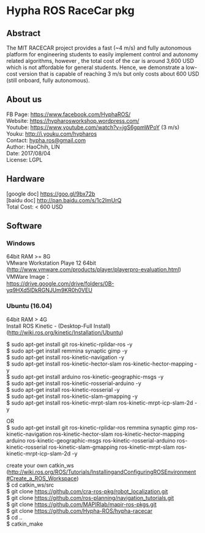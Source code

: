 # Hypha ROS RaceCar pkg

## Abstract
The MIT RACECAR project provides a fast (~4 m/s) and fully 
autonomous platform for engineering students to easily implement 
control and autonomy related algorithms, however , the total cost of the 
car is around 3,600 USD which is not affordable for general students. 
Hence, we demonstrate a low-cost version that is capable of reaching 
3 m/s but only costs about 600 USD (still onboard, fully autonomous).


## About us
FB Page: https://www.facebook.com/HyphaROS/  
Website: https://hypharosworkshop.wordpress.com/  
Youtube: https://www.youtube.com/watch?v=jgS6gpmWPoY (3 m/s)  
Youku: http://i.youku.com/hypharos  
Contact: hypha.ros@gmail.com  
Author: HaoChih, LIN  
Date: 2017/08/04  
License: LGPL  
  
## Hardware 
[google doc] https://goo.gl/9bx72b  
[baidu doc] http://pan.baidu.com/s/1c2ImUrQ  
Total Cost: < 600 USD  

## Software
### Windows 
64bit RAM >= 8G  
VMware Workstation Playe 12 64bit (http://www.vmware.com/products/player/playerpro-evaluation.html)  
VMWare Image：  
https://drive.google.com/drive/folders/0B-yq9HXd5lDkRGNJUm9KR0h0VEU  

### Ubuntu (16.04) 
64bit RAM > 4G  
Install ROS Kinetic - (Desktop-Full Install)   (http://wiki.ros.org/kinetic/Installation/Ubuntu)  

$ sudo apt-get install git ros-kinetic-rplidar-ros -y  
$ sudo apt-get install remmina synaptic gimp -y  
$ sudo apt-get install ros-kinetic-navigation -y  
$ sudo apt-get install ros-kinetic-hector-slam ros-kinetic-hector-mapping -y  
$ sudo apt-get install arduino ros-kinetic-geographic-msgs -y  
$ sudo apt-get install ros-kinetic-rosserial-arduino -y  
$ sudo apt-get install ros-kinetic-rosserial -y  
$ sudo apt-get install ros-kinetic-slam-gmapping -y  
$ sudo apt-get install ros-kinetic-mrpt-slam ros-kinetic-mrpt-icp-slam-2d -y  

OR  
$ sudo apt-get install git ros-kinetic-rplidar-ros remmina synaptic gimp ros-kinetic-navigation ros-kinetic-hector-slam ros-kinetic-hector-mapping arduino ros-kinetic-geographic-msgs ros-kinetic-rosserial-arduino ros-kinetic-rosserial ros-kinetic-slam-gmapping ros-kinetic-mrpt-slam ros-kinetic-mrpt-icp-slam-2d -y

create your own catkin_ws   
(http://wiki.ros.org/ROS/Tutorials/InstallingandConfiguringROSEnvironment#Create_a_ROS_Workspace)  
$ cd catkin_ws/src  
$ git clone https://github.com/cra-ros-pkg/robot_localization.git  
$ git clone https://github.com/ros-planning/navigation_tutorials.git  
$ git clone https://github.com/MAPIRlab/mapir-ros-pkgs.git  
$ git clone https://github.com/Hypha-ROS/hypha-racecar   
$ cd ..  
$ catkin_make  

